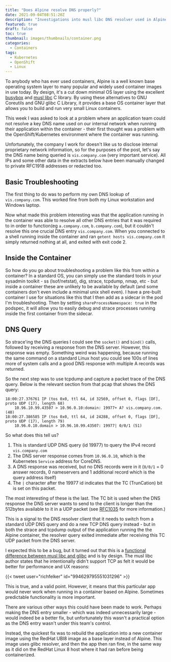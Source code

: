 ```yaml
---
title: "Does Alpine resolve DNS properly?" 
date: 2021-09-04T08:51:20Z
description: "Investigations into musl libc DNS resolver used in Alpine containers"
featured: true 
draft: false
toc: true
thumbnail: images/thumbnails/container.png
categories:
  - Containers
tags:
  - Kubernetes
  - OpenShift
  - Linux
---
```


To anybody who has ever used containers, Alpine is a well known base operating system layer to many popular and widely used container images in use today. By design, it's a cut down minimal OS layer using the excellent [busybox](https://www.busybox.net/) and [musl libc](https://musl.libc.org/) C library. By using these alternatives to GNU Coreutils and GNU glibc C Library, it provides a base OS container layer that allows you to build and run very small Linux containers.

This week I was asked to look at a problem where an application team could not resolve a key DNS name used on our internal network when running their application within the container - their first thought was a problem with the OpenShift/Kubernetes environment where the container was running.

Unfortunately, the company I work for doesn't like us to disclose internal proprietary network information, so for the purposes of the post, let's say the DNS name being queried is `vis.company.com` (very important service). All IPs and some other data in the extracts below have been manually changed to private RFC1918 addresses or redacted too.

## Basic Troubleshooting

The first thing to do was to perform my own DNS lookup of `vis.company.com`. This worked fine from both my Linux workstation and Windows laptop. 

Now what made this problem interesting was that the application running in the container was able to resolve all other DNS entries that it was required to in order to function(eg `a.company.com`, `b.company.com`), but it couldn't resolve this one crucial DNS entry `vis.company.com`. When you connected to a shell running inside the container and ran `getent hosts vis.company.com` it simply returned nothing at all, and exited with exit code 2.

## Inside the Container
So how do you go about troubleshooting a problem like this from within a container? In a standard OS, you can simply use the standard tools in your sysadmin toolkit - ss (lsof/netstat), dig, strace, tcpdump, nmap, etc - but inside a container these are unlikely to be available by default (and some containers don't even include a minimal unix shell even). I have a pre-built container I use for situations like this that I then add as a sidecar in the pod I'm troubleshooting. Then by setting `shareProcessNamespace: true` in the podspec, it will allow you to easily debug and strace processes running inside the first container from the sidecar.

## DNS Query
So strace'ing the DNS queries I could see the `socket()` and `bind()` calls, followed by receiving a response from the DNS server. However, this response was empty. Something weird was happening, because running the same command on a standard Linux host you could see 100s of lines more of system calls and a good DNS response with multiple A records was returned.

So the next step was to use tcpdump and capture a packet trace of the DNS query. Below is the relevant section from that pcap that shows the DNS query:

```
18:00:27.376761 IP (tos 0x0, ttl 64, id 32569, offset 0, flags [DF], proto UDP (17), length 68)
    10.96.10.99.43507 > 10.96.0.10:domain: 19977+ A? vis.company.com. (40)
18:00:27.386585 IP (tos 0x0, ttl 64, id 24288, offset 0, flags [DF], proto UDP (17), length 79)
    10.96.0.10.domain > 10.96.10.99.43507: 19977| 0/0/1 (51)
```

So what does this tell us?

  1. This is standard UDP DNS query (id 19977) to query the IPv4 record `vis.company.com`
  2. The DNS server response comes from `10.96.0.10`, which is the Kubernetes `Service` address for CoreDNS.
  3. A DNS response was received, but no DNS records were in it (`0/0/1` = 0 answer records, 0 nameservers and 1 additional record which is the query address itself)
  4. The `|` character after the 19977 id indicates that the TC (TrunCation) bit is set on this packet.

The most interesting of these is the last. The TC bit is used when the DNS response the DNS server wants to send to the client is longer than the 512bytes available to it in a UDP packet (see [RFC1035](https://datatracker.ietf.org/doc/html/rfc1035) for more information.) 

This is a signal to the DNS resolver client that it needs to switch from a standard UDP DNS query and do a new TCP DNS query instead - but in both the strace and tcpdump output of the application running the the Alpine container, the resolver query exited immediate after receiving this TC UDP packet from the DNS server.

I expected this to be a bug, but it turned out that this is a [functional difference between musl libc and glibc](https://wiki.musl-libc.org/functional-differences-from-glibc.html) and is by design. The musl libc author states that he intentionally didn't support TCP as felt it would be better for performance and UX reasons:

{{< tweet user="richfelker" id="994629795551031296" >}}

This is true, and a valid point. However, it means that this particular app would never work when running in a container based on Alpine. Sometimes predictable functionality is more important. 

There are various other ways this could have been made to work. Perhaps making the DNS entry smaller - which was indeed unnecessarily large - would indeed be a better fix, but unfortunately this wasn't a practical option as the DNS entry wasn't under this team's control.

Instead, the quickest fix was to rebuild the application into a new container image using the RedHat UBI8 image as a base layer instead of Alpine. This image uses glibc resolver, and then the app then ran fine, in the same way as it did on the RedHat Linux 8 host where it had ran before being containerized. 
